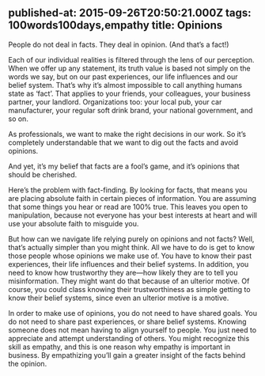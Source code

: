 published-at: 2015-09-26T20:50:21.000Z
tags: 100words100days,empathy
title: Opinions
---
<p>People do not deal in facts. They deal in opinion. (And that’s a fact!)</p><p>Each of our individual realities is filtered through the lens of our perception. When we offer up any statement, its truth value is based not simply on the words we say, but on our past experiences, our life influences and our belief system. That’s why it’s almost impossible to call anything humans state as ‘fact’. That applies to your friends, your colleagues, your business partner, your landlord. Organizations too: your local pub, your car manufacturer, your regular soft drink brand, your national government, and so on.</p><p>As professionals, we want to make the right decisions in our work. So it’s completely understandable that we want to dig out the facts and avoid opinions.</p><p>And yet, it’s my belief that facts are a fool’s game, and it’s opinions that should be cherished.</p><p>Here’s the problem with fact-finding. By looking for facts, that means you are placing absolute faith in certain pieces of information. You are assuming that some things you hear or read are 100% true. This leaves you open to manipulation, because not everyone has your best interests at heart and will use your absolute faith to misguide you.</p><p>But how can we navigate life relying purely on opinions and not facts? Well, that’s actually simpler than you might think. All we have to do is get to know those people whose opinions we make use of. You have to know their past experiences, their life influences and their belief systems. In addition, you need to know how trustworthy they are—how likely they are to tell you misinformation. They might want do that because of an ulterior motive. Of course, you could class knowing their trustworthiness as simple getting to know their belief systems, since even an ulterior motive is a motive.</p><p>In order to make use of opinions, you do not need to have shared goals. You do not need to share past experiences, or share belief systems. Knowing someone does not mean having to align yourself to people. You just need to appreciate and attempt understanding of others. You might recognize this skill as empathy, and this is one reason why empathy is important in business. By empathizing you’ll gain a greater insight of the facts behind the opinion.</p>
